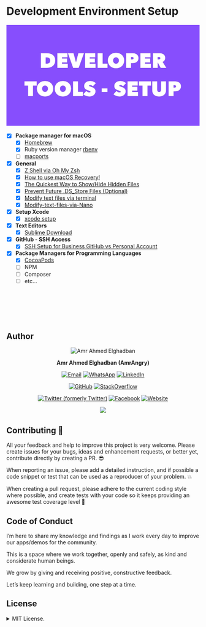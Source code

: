 # Development Environment Setup
<p align="center">
  <img src ="https://github.com/amrangry/dev_macOS_environment_setup/blob/main/GFX_ASSETS/dev_tools.jpg?raw=true"/>
</p>

- [x] **Package manager for macOS**
  - [x] [Homebrew](https://brew.sh/)
  - [x] Ruby version manager [rbenv](https://github.com/rbenv/rbenv)
  - [ ] [macports](https://www.macports.org/install.php)

- [x] **General**
  - [x] [Z Shell via Oh My Zsh](https://github.com/amrangry/dev_macOS_environment_setup/blob/main/Oh%20My%20Zsh.md)
  - [x] [How to use macOS Recovery!](https://github.com/amrangry/dev_macOS_environment_setup/blob/main/macos-tips.md#How-to-use-macOS-Recovery%21)
  - [x] [The Quickest Way to Show/Hide Hidden Files](https://github.com/amrangry/dev_macOS_environment_setup/blob/main/macos-tips.md#The-Quickest-Way-to-Show%2FHide-Hidden-Files)
  - [x] [Prevent Future .DS_Store Files (Optional)](https://github.com/amrangry/dev_macOS_environment_setup/blob/main/macos-tips.md#Prevent-Future-.DS_Store-Files-(Optional))
  - [x] [Modify text files via terminal](https://github.com/amrangry/dev_macOS_environment_setup/blob/main/macos-tips.md#Modify-text-files-via-terminal)
  - [x] [Modify-text-files-via-Nano](https://github.com/amrangry/dev_macOS_environment_setup/blob/main/macos-tips.md#Modify-text-files-via-Nano)

- [x] **Setup Xcode**
  - [x] [xcode setup](https://github.com/amrangry/dev_macOS_environment_setup/blob/main/Xcode-setup.md)

- [x] **Text Editors**
  - [x] [Sublime Download](https://www.sublimetext.com/download_thanks?target=mac)

- [x] **GitHub - SSH Access**      
  - [x] [SSH Setup for Business GitHub vs Personal Account](https://github.com/amrangry/dev_macOS_environment_setup/blob/main/SSH%20Setup%20for%20Business%20GitHub%20vs%20Personal%20Account.md)

- [x] **Package Managers for Programming Languages**
  - [x] [CocoaPods](https://guides.cocoapods.org/using/getting-started.html)
  - [ ] NPM
  - [ ] Composer
  - [ ] etc...

<p>&nbsp;</p>
<p>&nbsp;</p>
<p>&nbsp;</p>


## **Author**

<div align="center">
  <img src="https://avatars.githubusercontent.com/u/2900952?s=400&u=41c504ca200e2f92638fc630e8361da78296b35c&v=4" width="180" alt="Amr Ahmed Elghadban"/>

  **Amr Ahmed Elghadban (AmrAngry)**

[![Email](https://img.shields.io/badge/Email-Contact%20Me-red?logo=gmail)](mailto:amr.elghadban@gmail.com) [![WhatsApp](https://img.shields.io/badge/GitHub-Profile-blue?logo=whatsapp)](https://api.whatsapp.com/send/?phone=00971543233227&text=Hi%20&app_absent=0) [![LinkedIn](https://img.shields.io/badge/LinkedIn-Profile-blue?logo=linkedin)](https://www.linkedin.com/in/amrelghadban/)

[![GitHub](https://img.shields.io/badge/GitHub-Profile-blue?logo=github)](https://github.com/amrangry) [![StackOverflow](https://img.shields.io/badge/StackOverflow-Profile-orange?logo=stackoverflow)](https://stackoverflow.com/users/1316779/amrangry)

[![Twitter (formerly Twitter)](https://img.shields.io/badge/Twitter-Profile-blue?logo=twitter)](https://x.com/intent/follow?screen_name=amr_elghadban) [![Facebook](https://img.shields.io/badge/Facebook-Profile-blue?logo=facebook)](https://facebook.com/amr.elghadban) [![Website](https://img.shields.io/badge/Website-Visit%20Me-blue?logo=globe)](https://amrangry.github.io/)
       <div align="center" >
	       <a href = "https://www.buymeacoffee.com/amrangry">
		    <img src = "https://img.buymeacoffee.com/button-api/?text=Buy%20me%20a%20coffee&emoji=&slug=your-username&button_colour=FFDD00&font_colour=000000&font_family=Cookie&outline_colour=000000&coffee_colour=ffffff"/>
                </a>
       </div>
  <!--  [![Buy Me a Coffee](https://img.shields.io/badge/Buy%20Me%20a%20Coffee-Support%20Me-yellow?logo=buymeacoffee)](https://www.buymeacoffee.com/amrangry) -->
  <!--  [Email](mailto:amr.elghadban@gmail.com?subject=I%20checked%20your%20GitHub%20repo!): [amr.elghadban@gmail.com](mailto:amr.elghadban@gmail.com) -->
  <!-- [![Linkedin](https://img.shields.io/badge/Lets%20Connect%20via-LinkedIn-blue)](https://www.linkedin.com/in/amrelghadban/) -->
  <!-- [![X (formerly Twitter) Follow](https://img.shields.io/twitter/follow/amr_elghadban)](https://x.com/intent/follow?screen_name=amr_elghadban) -->
  
</div>

## **Contributing 🤘**

All your feedback and help to improve this project is very welcome. 
Please create issues for your bugs, ideas and enhancement requests, or better yet, contribute directly by creating a PR. 😎

When reporting an issue, please add a detailed instruction, and if possible a code snippet or test that can be used as a reproducer of your problem. 💥

When creating a pull request, please adhere to the current coding style where possible, and create tests with your code so it keeps providing an awesome test coverage level 💪


## **Code of Conduct**

I’m here to share my knowledge and findings as I work every day to improve our apps/demos for the community.

This is a space where we work together, openly and safely, as kind and considerate human beings.

We grow by giving and receiving positive, constructive feedback.
 
Let’s keep learning and building, one step at a time.


## **License**

<details>
<summary>MIT License.</summary>
Distributed under MIT License.
Copyright 2025 Amr Elghadban
</details>

